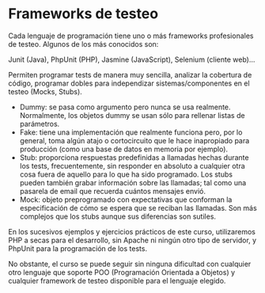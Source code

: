 # Frameworks de testeo

Cada lenguaje de programación tiene uno o más frameworks profesionales de testeo. Algunos de los más conocidos son:

Junit (Java), PhpUnit (PHP), Jasmine (JavaScript), Selenium (cliente web)...

Permiten programar tests de manera muy sencilla, analizar la cobertura de código, programar dobles para independizar sistemas/componentes en el testeo (Mocks, Stubs).

- Dummy: se pasa como argumento pero nunca se usa realmente. Normalmente, los objetos dummy se usan sólo para rellenar listas de parámetros.
- Fake: tiene una implementación que realmente funciona pero, por lo general, toma algún atajo o cortocircuito que le hace inapropiado para producción (como una base de datos en memoria por ejemplo).
- Stub: proporciona respuestas predefinidas a llamadas hechas durante los tests, frecuentemente, sin responder en absoluto a cualquier otra cosa fuera de aquello para lo que ha sido programado. Los stubs pueden también grabar información sobre las llamadas; tal como una pasarela de email que recuerda cuántos mensajes envió.
- Mock: objeto preprogramado con expectativas que conforman la especificación de cómo se espera que se reciban las llamadas. Son más complejos que los stubs aunque sus diferencias son sutiles.

En los sucesivos ejemplos y ejercicios prácticos de este curso, utilizaremos PHP a secas para el desarrollo, sin Apache ni ningún otro tipo de servidor, y PhpUnit para la programación de los tests.

No obstante, el curso se puede seguir sin ninguna dificultad con cualquier otro lenguaje que soporte
POO (Programación Orientada a Objetos) y cualquier framework de testeo disponible para el lenguaje elegido.



